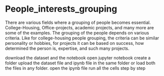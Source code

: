 # People_interests_grouping

There are various fields where a grouping of people becomes essential. College-Housing, Office-projects, academic projects, and many more are some of the examples. The grouping of the people depends on various criteria. Like for college-housing people grouping, the criteria can be similar personality or hobbies, for projects it can be based on success, how determined the person is, expertise, and such many projects.

download the dataset and the notebook
open jupyter notebook
create a folder upload the dataset file and  ipynb file in the same folder or load both the files in any folder.
open the ipynb file 
run all the cells step by step
